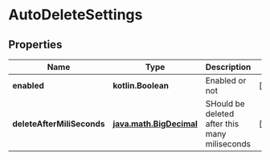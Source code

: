 
# AutoDeleteSettings

## Properties
Name | Type | Description | Notes
------------ | ------------- | ------------- | -------------
**enabled** | **kotlin.Boolean** | Enabled or not |  [optional]
**deleteAfterMiliSeconds** | [**java.math.BigDecimal**](java.math.BigDecimal.md) | SHould be deleted after this many miliseconds |  [optional]



